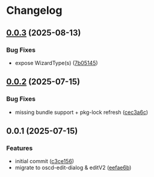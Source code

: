 # Changelog

## [0.0.3](https://github.com/OMICRONEnergyOSS/oscd-edit-dialog/compare/oscd-edit-dialog-v0.0.2...oscd-edit-dialog-v0.0.3) (2025-08-13)


### Bug Fixes

* expose WizardType(s) ([7b05145](https://github.com/OMICRONEnergyOSS/oscd-edit-dialog/commit/7b051450712644c64999edf85180290f409bb3de))

## [0.0.2](https://github.com/OMICRONEnergyOSS/oscd-edit-dialog/compare/oscd-edit-dialog-v0.0.1...oscd-edit-dialog-v0.0.2) (2025-07-15)


### Bug Fixes

* missing bundle support + pkg-lock refresh ([cec3a6c](https://github.com/OMICRONEnergyOSS/oscd-edit-dialog/commit/cec3a6c89491053bc77795c58d8f075f7d5350ae))

## 0.0.1 (2025-07-15)


### Features

* initial commit ([c3ce156](https://github.com/OMICRONEnergyOSS/oscd-edit-dialog/commit/c3ce15662fc5c40f330ff66ef039113b4c3884a8))
* migrate to oscd-edit-dialog & editV2 ([eefae6b](https://github.com/OMICRONEnergyOSS/oscd-edit-dialog/commit/eefae6bfe18b8796df079651578a7d55af694d94))
